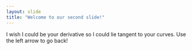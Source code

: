 ```yaml
---
layout: slide
title: "Welcome to our second slide!"
---
```

I wish I could be your derivative so I could lie tangent to your curves.
Use the left arrow to go back!
